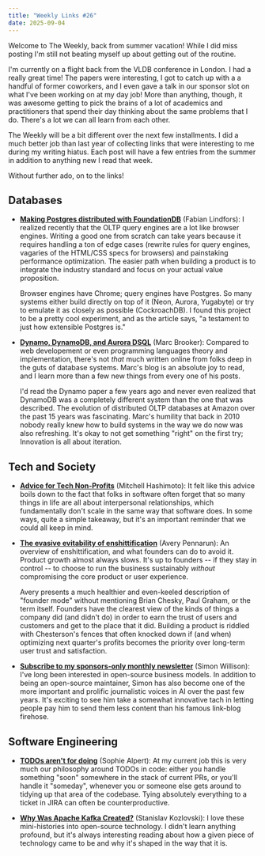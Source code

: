 ```yaml
---
title: "Weekly Links #26"
date: 2025-09-04
---
```


Welcome to The Weekly, back from summer vacation! While I did miss posting I'm still not
beating myself up about getting out of the routine.

I'm currently on a flight back from the VLDB conference in London. I had a really great
time! The papers were interesting, I got to catch up with a a handful of former coworkers,
and I even gave a talk in our sponsor slot on what I've been working on at my day job!
More than anything, though, it was awesome getting to pick the brains of a lot of
academics and practitioners that spend their day thinking about the same problems that I
do. There's a lot we can all learn from each other.

The Weekly will be a bit different over the next few installments. I did a much better job
than last year of collecting links that were interesting to me during my writing hiatus.
Each post will have a few entries from the summer in addition to anything new I read that
week.

Without further ado, on to the links!

## Databases

- [**Making Postgres distributed with
  FoundationDB**](https://fabianlindfors.se/blog/making-postgres-distributed/) (Fabian
  Lindfors): I realized recently that the OLTP query engines are a lot like browser
  engines. Writing a good one from scratch can take years because it requires handling a
  ton of edge cases (rewrite rules for query engines, vagaries of the HTML/CSS specs for
  browsers) and painstaking performance optimization. The easier path when building a
  product is to integrate the industry standard and focus on your actual value
  proposition.
  
  Browser engines have Chrome; query engines have Postgres. So many systems either build
  directly on top of it (Neon, Aurora, Yugabyte) or try to emulate it as closely as
  possible (CockroachDB). I found this project to be a pretty cool experiment, and as the
  article says, "a testament to just how extensible Postgres is."
  
- [**Dynamo, DynamoDB, and Aurora
  DSQL**](https://brooker.co.za/blog/2025/08/15/dynamo-dynamodb-dsql.html) (Marc Brooker):
  Compared to web developement or even programming languages theory and implementation,
  there's not _that_ much written online from folks deep in the guts of database
  systems. Marc's blog is an absolute joy to read, and I learn more than a few new things
  from every one of his posts.
  
  I'd read the Dynamo paper a few years ago and never even realized that DynamoDB was a
  completely different system than the one that was described. The evolution of
  distributed OLTP databases at Amazon over the past 15 years was fascinating. Marc's
  humility that back in 2010 nobody really knew how to build systems in the way we do now
  was also refreshing. It's okay to not get something "right" on the first try; Innovation
  is all about iteration.

## Tech and Society

- [**Advice for Tech
  Non-Profits**](https://mitchellh.com/writing/advice-for-tech-nonprofits) (Mitchell
  Hashimoto): It felt like this advice boils down to the fact that folks in software often
  forget that so many things in life are all about interpersonal relationships, which
  fundamentally don't scale in the same way that software does. In some ways, quite a
  simple takeaway, but it's an important reminder that we could all keep in mind.

- [**The evasive evitability of enshittification**](https://apenwarr.ca/log/20250530)
  (Avery Pennarun): An overview of enshittification, and what founders can do to avoid
  it. Product growth almost always slows. It's up to founders -- if they stay in control
  -- to choose to run the business sustainably *without* compromising the core product or
  user experience. 
  
  Avery presents a much healthier and even-keeled description of "founder mode" without
  mentioning Brian Chesky, Paul Graham, or the term itself. Founders have the clearest
  view of the kinds of things a company did (and didn't do) in order to earn the trust of
  users and customers and get to the place that it did. Building a product is riddled with
  Chesterson's fences that often knocked down if (and when) optimizing next quarter's
  profits becomes the priority over long-term user trust and satisfaction.
  
- [**Subscribe to my sponsors-only monthly
  newsletter**](https://simonwillison.net/2025/May/25/sponsors-only-newsletter/) (Simon
  Willison): I've long been interested in open-source business models. In addition to being an
  open-source maintainer, Simon has also become one of the more important and prolific
  journalistic voices in AI over the past few years. It's exciting to see him take a
  somewhat innovative tach in letting people pay him to send them less content than his
  famous link-blog firehose.

## Software Engineering
- [**TODOs aren't for doing**](https://sophiebits.com/2025/07/21/todos-arent-for-doing)
  (Sophie Alpert): At my current job this is very much our philosophy around TODOs in
  code: either you handle something "soon" somewhere in the stack of current PRs, or
  you'll handle it "someday", whenever you or someone else gets around to tidying up that
  area of the codebase. Tying absolutely everything to a ticket in JIRA can often be
  counterproductive.

- [**Why Was Apache Kafka
  Created?**](https://bigdata.2minutestreaming.com/p/why-was-apache-kafka-created)
  (Stanislav Kozlovski): I love these mini-histories into open-source technology. I didn't
  learn anything profound, but it's always interesting reading about how a given piece of
  technology came to be and why it's shaped in the way that it is.
